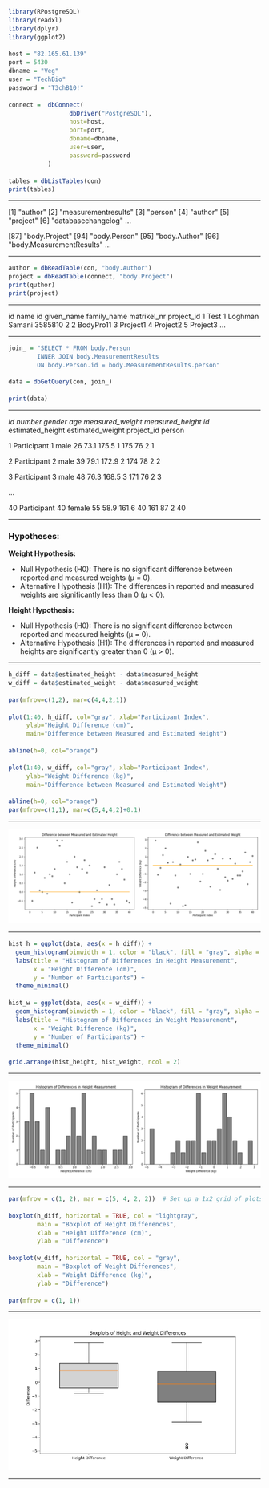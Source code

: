 ```R
library(RPostgreSQL)
library(readxl)
library(dplyr)
library(ggplot2)

host = "82.165.61.139"
port = 5430
dbname = "Veg"
user = "TechBio"
password = "T3chB10!"

connect =  dbConnect(
                 dbDriver("PostgreSQL"), 
                 host=host, 
                 port=port, 
                 dbname=dbname,  
                 user=user, 
                 password=password
           )

tables = dbListTables(con)
print(tables)
```

---

[1] "author"
  [2] "measurementresults"
  [3] "person"
  [4] "author"
  [5] "project"
  [6] "databasechangelog"
 ...

[87] "body.Project"
 [94] "body.Person"
 [95] "body.Author"
 [96] "body.MeasurementResults"
...

---

```R
author = dbReadTable(con, "body.Author")
project = dbReadTable(connect, "body.Project")
print(quthor)
print(project)
```

---

id      name                                        id    given_name      family_name      matrikel_nr      project_id
1       Test                                           1      Loghman             Samani             3585810             2
2       BodyPro11
3       Project1
4       Project2
5       Project3
...

---

```R
join_ = "SELECT * FROM body.Person 
        INNER JOIN body.MeasurementResults 
        ON body.Person.id = body.MeasurementResults.person"

data = dbGetQuery(con, join_)

print(data)
```

---

_id   number        gender   age   measured_weight    measured_height   id_   estimated_height   estimated_weight   project_id    person

1  Participant 1   male       26            73.1                        175.5              1              175                            76                    2               1

2  Participant 2   male       39            79.1                        172.9              2              174                            78                    2               2

3  Participant 3   male       48            76.3                        168.5              3              171                            76                    2               3

...

40 Participant 40 female   55            58.9                        161.6             40              161                            87                   2              40

---

### Hypotheses:

**Weight Hypothesis:**

* Null Hypothesis (H0): There is no significant difference between reported and measured weights (μ = 0).
* Alternative Hypothesis (H1): The differences in reported and measured weights are significantly less than 0 (μ  < 0).

**Height Hypothesis:**

* Null Hypothesis (H0): There is no significant difference between reported and measured heights (μ  = 0).
* Alternative Hypothesis (H1): The differences in reported and measured heights are significantly greater than 0 (μ > 0).

---

```R
h_diff = data$estimated_height - data$measured_height
w_diff = data$estimated_weight - data$measured_weight

par(mfrow=c(1,2), mar=c(4,4,2,1)) 

plot(1:40, h_diff, col="gray", xlab="Participant Index",
     ylab="Height Difference (cm)",
     main="Difference between Measured and Estimated Height")

abline(h=0, col="orange")

plot(1:40, w_diff, col="gray", xlab="Participant Index",
     ylab="Weight Difference (kg)",
     main="Difference between Measured and Estimated Weight")

abline(h=0, col="orange")
par(mfrow=c(1,1), mar=c(5,4,4,2)+0.1)
```

---

![img](./image/diff_scatt.png)

---

```R
hist_h = ggplot(data, aes(x = h_diff)) +
  geom_histogram(binwidth = 1, color = "black", fill = "gray", alpha = 0.7) +
  labs(title = "Histogram of Differences in Height Measurement",
       x = "Height Difference (cm)",
       y = "Number of Participants") +
  theme_minimal()

hist_w = ggplot(data, aes(x = w_diff)) +
  geom_histogram(binwidth = 1, color = "black", fill = "gray", alpha = 0.7) +
  labs(title = "Histogram of Differences in Weight Measurement",
       x = "Weight Difference (kg)",
       y = "Number of Participants") +
  theme_minimal()

grid.arrange(hist_height, hist_weight, ncol = 2)
```

---

![img](./image/diff_hist.png)

---

```R
par(mfrow = c(1, 2), mar = c(5, 4, 2, 2))  # Set up a 1x2 grid of plots

boxplot(h_diff, horizontal = TRUE, col = "lightgray",
        main = "Boxplot of Height Differences",
        xlab = "Height Difference (cm)", 
        ylab = "Difference")

boxplot(w_diff, horizontal = TRUE, col = "gray", 
        main = "Boxplot of Weight Differences",
        xlab = "Weight Difference (kg)", 
        ylab = "Difference")

par(mfrow = c(1, 1))
```

---

![img](./image/diff_box.png)

---
